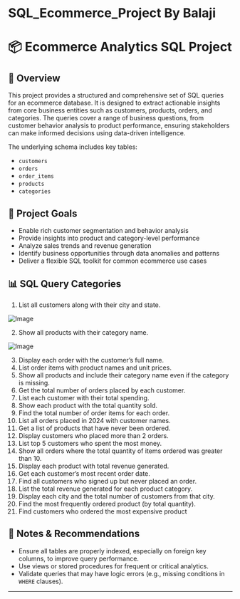 # SQL_Ecommerce_Project By Balaji
# 📦 Ecommerce Analytics SQL Project

## 📖 Overview

This project provides a structured and comprehensive set of SQL queries for an ecommerce database. It is designed to extract actionable insights from core business entities such as customers, products, orders, and categories. The queries cover a range of business questions, from customer behavior analysis to product performance, ensuring stakeholders can make informed decisions using data-driven intelligence.

The underlying schema includes key tables:
- `customers`
- `orders`
- `order_items`
- `products`
- `categories`

## 🎯 Project Goals

- Enable rich customer segmentation and behavior analysis
- Provide insights into product and category-level performance
- Analyze sales trends and revenue generation
- Identify business opportunities through data anomalies and patterns
- Deliver a flexible SQL toolkit for common ecommerce use cases

## 📊 SQL Query Categories

  1. List all customers along with their city and state.

![Image](https://github.com/user-attachments/assets/605f719c-8ab2-424e-8625-7f873293e41f) 

  2. Show all products with their category name.

![Image](https://github.com/user-attachments/assets/d7c1ef53-d588-4593-b863-5c70ea9cd475)

  3. Display each order with the customer’s full name.
  4. List order items with product names and unit prices.
  5. Show all products and include their category name even if the category is missing.
  6. Get the total number of orders placed by each customer.
  7. List each customer with their total spending.
  8. Show each product with the total quantity sold.
  9. Find the total number of order items for each order.
  10. List all orders placed in 2024 with customer names.
  11. Get a list of products that have never been ordered.
  12. Display customers who placed more than 2 orders.
  13. List top 5 customers who spent the most money.
  14. Show all orders where the total quantity of items ordered was greater than 10.
  15. Display each product with total revenue generated.
  16. Get each customer’s most recent order date.
  17. Find all customers who signed up but never placed an order.
  18. List the total revenue generated for each product category.
  19. Display each city and the total number of customers from that city.
  20. Find the most frequently ordered product (by total quantity).
  21. Find customers who ordered the most expensive product







## 📝 Notes & Recommendations

- Ensure all tables are properly indexed, especially on foreign key columns, to improve query performance.
- Use views or stored procedures for frequent or critical analytics.
- Validate queries that may have logic errors (e.g., missing conditions in `WHERE` clauses).

---


